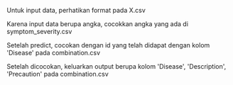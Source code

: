 Untuk input data, perhatikan format pada X.csv

Karena input data berupa angka, cocokkan angka yang ada di symptom_severity.csv

Setelah predict, cocokan dengan id yang telah didapat dengan kolom 'Disease' pada combination.csv

Setelah dicocokan, keluarkan output berupa kolom 'Disease', 'Description', 'Precaution' pada combination.csv
